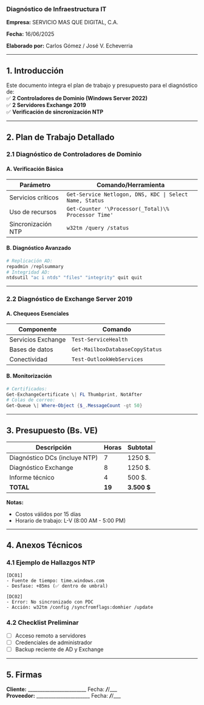### **Diagnóstico de Infraestructura IT**  
**Empresa:** SERVICIO MAS QUE DIGITAL, C.A.

**Fecha:** 16/06/2025

**Elaborado por:**   Carlos Gómez / José V. Echeverria


---

## **1. Introducción**  
Este documento integra el plan de trabajo y presupuesto para el diagnóstico de:  
✅ **2 Controladores de Dominio (Windows Server 2022)**  
✅ **2 Servidores Exchange 2019**  
✅ **Verificación de sincronización NTP**  

---

## **2. Plan de Trabajo Detallado**  

### **2.1 Diagnóstico de Controladores de Dominio**  
#### **A. Verificación Básica**  
| **Parámetro**          | **Comando/Herramienta**                     |
|-------------------------|---------------------------------------------|
| Servicios críticos      | `Get-Service Netlogon, DNS, KDC \| Select Name, Status` |
| Uso de recursos         | `Get-Counter '\Processor(_Total)\% Processor Time'` |
| Sincronización NTP      | `w32tm /query /status`                     |

#### **B. Diagnóstico Avanzado**  
```powershell
# Replicación AD:
repadmin /replsummary
# Integridad AD:
ntdsutil "ac i ntds" "files" "integrity" quit quit
```

---

### **2.2 Diagnóstico de Exchange Server 2019**  
#### **A. Chequeos Esenciales**  
| **Componente**         | **Comando**                                |
|-------------------------|--------------------------------------------|
| Servicios Exchange     | `Test-ServiceHealth`                       |
| Bases de datos         | `Get-MailboxDatabaseCopyStatus`            |
| Conectividad           | `Test-OutlookWebServices`                  |

#### **B. Monitorización**  
```powershell
# Certificados:
Get-ExchangeCertificate \| FL Thumbprint, NotAfter
# Colas de correo:
Get-Queue \| Where-Object {$_.MessageCount -gt 50}
```

---

## **3. Presupuesto (Bs. VE)**  
| **Descripción**                | **Horas** |  **Subtotal** |
|--------------------------------|-----------|--------------|
| Diagnóstico DCs (incluye NTP)  | 7         |  1250 $.      |
| Diagnóstico Exchange           | 8         |  1250 $.      |
| Informe técnico                | 4         |  500 $.      |
| **TOTAL**                      | **19**    |  **3.500 $**  |

**Notas:**  
- Costos válidos por 15 días  
- Horario de trabajo: L-V (8:00 AM - 5:00 PM)  

---

## **4. Anexos Técnicos**  
### **4.1 Ejemplo de Hallazgos NTP**  
```plaintext
[DC01] 
- Fuente de tiempo: time.windows.com 
- Desfase: +85ms (✅ dentro de umbral) 

[DC02] 
- Error: No sincronizado con PDC 
- Acción: w32tm /config /syncfromflags:domhier /update
```

### **4.2 Checklist Preliminar**  
- [ ] Acceso remoto a servidores  
- [ ] Credenciales de administrador  
- [ ] Backup reciente de AD y Exchange  

---

## **5. Firmas**  
**Cliente:** ________________________   Fecha: ___/___/___  
**Proveedor:** ______________________   Fecha: ___/___/___  


